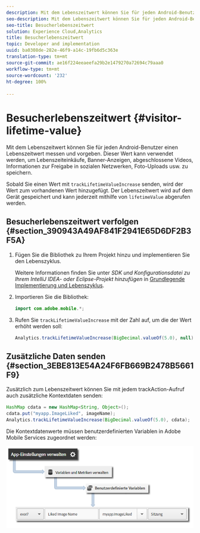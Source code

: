 ```yaml
---
description: Mit dem Lebenszeitwert können Sie für jeden Android-Benutzer einen Lebenszeitwert messen und vorgeben. Dieser Wert kann verwendet werden, um Lebenszeiteinkäufe, Banner-Anzeigen, abgeschlossene Videos, Informationen zur Freigabe in sozialen Netzwerken, Foto-Uploads usw. zu speichern.
seo-description: Mit dem Lebenszeitwert können Sie für jeden Android-Benutzer einen Lebenszeitwert messen und vorgeben. Dieser Wert kann verwendet werden, um Lebenszeiteinkäufe, Banner-Anzeigen, abgeschlossene Videos, Informationen zur Freigabe in sozialen Netzwerken, Foto-Uploads usw. zu speichern.
seo-title: Besucherlebenszeitwert
solution: Experience Cloud,Analytics
title: Besucherlebenszeitwert
topic: Developer and implementation
uuid: ba0308de-282e-46f9-a14c-19fb6d5c363e
translation-type: tm+mt
source-git-commit: ae16f224eeaeefa29b2e1479270a72694c79aaa0
workflow-type: tm+mt
source-wordcount: '232'
ht-degree: 100%

---
```



# Besucherlebenszeitwert {#visitor-lifetime-value}

Mit dem Lebenszeitwert können Sie für jeden Android-Benutzer einen Lebenszeitwert messen und vorgeben. Dieser Wert kann verwendet werden, um Lebenszeiteinkäufe, Banner-Anzeigen, abgeschlossene Videos, Informationen zur Freigabe in sozialen Netzwerken, Foto-Uploads usw. zu speichern.

Sobald Sie einen Wert mit `trackLifetimeValueIncrease` senden, wird der Wert zum vorhandenen Wert hinzugefügt. Der Lebenszeitwert wird auf dem Gerät gespeichert und kann jederzeit mithilfe von `lifetimeValue` abgerufen werden.

## Besucherlebenszeitwert verfolgen {#section_390943A49AF841F2941E65D6DF2B3F5A}

1. Fügen Sie die Bibliothek zu Ihrem Projekt hinzu und implementieren Sie den Lebenszyklus.

   Weitere Informationen finden Sie unter *SDK und Konfigurationsdatei zu Ihrem IntelliJ IDEA- oder Eclipse-Projekt hinzufügen* in [Grundlegende Implementierung und Lebenszyklus](/help/android/getting-started/dev-qs.md).
1. Importieren Sie die Bibliothek:

   ```java
   import com.adobe.mobile.*;
   ```

1. Rufen Sie `trackLifetimeValueIncrease` mit der Zahl auf, um die der Wert erhöht werden soll:

   ```java
   Analytics.trackLifetimeValueIncrease(BigDecimal.valueOf(5.0), null);
   ```

## Zusätzliche Daten senden {#section_3EBE813E54A24F6FB669B2478B5661F9}

Zusätzlich zum Lebenszeitwert können Sie mit jedem trackAction-Aufruf auch zusätzliche Kontextdaten senden:

```java
HashMap cdata = new HashMap<String, Object>(); 
cdata.put("myapp.ImageLiked", imageName); 
Analytics.trackLifetimeValueIncrease(BigDecimal.valueOf(5.0), cdata);
```

Die Kontextdatenwerte müssen benutzerdefinierten Variablen in Adobe Mobile Services zugeordnet werden:

![](assets/map-variable-context-ltv.png)

